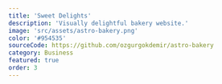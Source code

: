 ```yaml
---
title: 'Sweet Delights'
description: 'Visually delightful bakery website.'
image: 'src/assets/astro-bakery.png'
color: '#954535'
sourceCode: https://github.com/ozgurgokdemir/astro-bakery
category: Business
featured: true
order: 3
---
```

